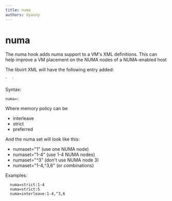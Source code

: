 ```yaml
---
title: numa
authors: dyasny
---
```


# numa

The numa hook adds numa support to a VM's XML definitions. This can help improve a VM placement on the NUMA nodes of a NUMA-enabled host

The libvirt XML will have the following entry added:

<numatune>
`    `<memory mode="strict" nodeset="1-4,^3"/>
</numatune>

Syntax:

`numa=`<memory policy>`:`<numaset>

Where memory policy can be

*   interleave
*   strict
*   preferred

And the numa set will look like this:

*   numaset="1" (use one NUMA node)
*   numaset="1-4" (use 1-4 NUMA nodes)
*   numaset="^3" (don't use NUMA node 3)
*   numaset="1-4,^3,6" (or combinations)

Examples:

      numa=strict:1-4
      numa=strict:5
      numa=interleave:1-4,^3,6

